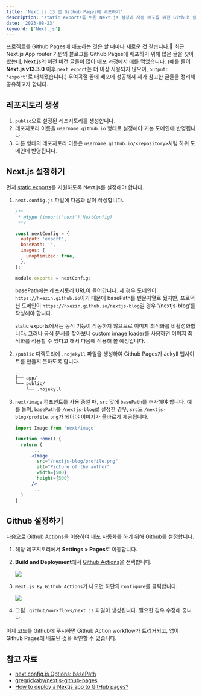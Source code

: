 ```yaml
---
title: 'Next.js 13 앱 Github Pages에 배포하기'
description: 'static exports를 위한 Next.js 설정과 자동 배포를 위한 Github 설정에 대해 알아봅니다.'
date: '2023-08-23'
keyword: ['Next.js']
---
```


프로젝트를 Github Pages에 배포하는 것은 할 때마다 새로운 것 같습니다.🥲 최근 Next.js App router 기반의 블로그를 Github Pages에 배포하기 위해 많은 글을 찾아봤는데, Next.js의 이전 버전 글들이 많아 배포 과정에서 애를 먹었습니다. (예를 들어 **Next.js v13.3.0** 이후 `next export`는 더 이상 사용되지 않으며, `output: 'export'`로 대체됐습니다.)
우여곡절 끝에 배포에 성공해서 제가 참고한 글들을 정리해 공유하고자 합니다.

## 레포지토리 생성

1. `public`으로 설정된 레포지토리를 생성합니다.
2. 레포지토리 이름을 `username.github.io` 형태로 설정해야 기본 도메인에 반영됩니다.
3. 다른 형태의 레포지토리 이름은 `username.github.io/<repository>`처럼 하위 도메인에 반영됩니다.

## Next.js 설정하기

먼저 [static exports](https://nextjs.org/docs/app/building-your-application/deploying/static-exports)를 지원하도록 Next.js를 설정해야 합니다.

1. `next.config.js` 파일에 다음과 같이 작성합니다.
    
    ```jsx
    /**
     * @type {import('next').NextConfig}
     **/
    
    const nextConfig = {
      output: 'export',
      basePath: '',
      images: {
        unoptimized: true,
      },
    };
    
    module.exports = nextConfig;
    ```

    basePath에는 레포지토리 URL이 들어갑니다. 제 경우 도메인이 `https://hxezin.github.io`이기 때문에  basePath를 빈문자열로 뒀지만, 프로덕션 도메인이 `https://hxezin.github.io/nextjs-blog`일 경우 '/nextjs-blog'를 작성해야 합니다.
    
    static exports에서는 동적 기능이 작동하지 않으므로 이미지 최적화를 비활성화합니다. 그러나 [공식 문서](https://nextjs.org/docs/app/building-your-application/deploying/static-exports#image-optimization)를 찾아보니 custom image loader를 사용하면 이미지 최적화를 적용할 수 있다고 해서 다음에 적용해 볼 예정입니다.
  
2. `/public` 디렉토리에 `.nojekyll` 파일을 생성하여 Github Pages가 Jekyll 웹사이트를 만들지 못하도록 합니다.
    
    ```bash
    .
    ├── app/
    └── public/
        └── .nojekyll
    ```

3. `next/image` 컴포넌트를 사용 중일 때, `src` 앞에 `basePath`를 추가해야 합니다.
    예를 들어, `basePath`를 `/nextjs-blog`로 설정한 경우, `src`도 `/nextjs-blog/profile.png`가 되어야 이미지가 올바르게 제공됩니다.

    ```jsx
    import Image from 'next/image'
 
    function Home() {
      return (
          ...
          <Image
            src="/nextjs-blog/profile.png"
            alt="Picture of the author"
            width={500}
            height={500}
          />
          ...
      )
    }
    ```

## Github 설정하기

다음으로 Github Actions을 이용하여 배포 자동화를 하기 위해 Github를 설정합니다.

1. 해당 레포지토리에서 **Settings > Pages**로 이동합니다.

2. **Build and Deployment**에서 [Github Actions](https://github.blog/changelog/2022-07-27-github-pages-custom-github-actions-workflows-beta/)을 선택합니다.
    
    ![](230823.png)
    
3. `Next.js By Github Actions`가 나오면 하단의 `Configure`를 클릭합니다.
    
    ![](230823-2.png)
    
4. 그럼 `.github/workflows/next.js` 파일이 생성됩니다. 필요한 경우 수정해 줍니다.

이제 코드를 Github에 푸시하면 Github Action workflow가 트리거되고, 앱이 Github Pages에 배포된 것을 확인할 수 있습니다.

## 참고 자료

- [next.config.js Options: basePath](https://nextjs.org/docs/app/api-reference/next-config-js/basePath)
- [gregrickaby/nextjs-github-pages](https://github.com/gregrickaby/nextjs-github-pages#configure-github-repository)
- [How to deploy a Nextjs app to GitHub pages?](https://medium.com/frontendweb/how-to-deploy-a-nextjs-app-to-github-pages-1de4f6ed762e)